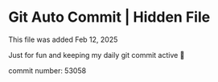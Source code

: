 # Git Auto Commit | Hidden File

This file was added Feb 12, 2025

Just for fun and keeping my daily git commit active 🤪

commit number: 53058
